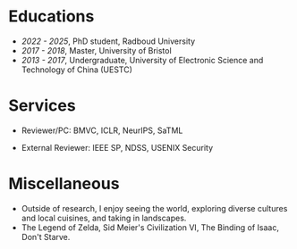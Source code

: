 # Educations
- *2022 - 2025*, PhD student, Radboud University 
- *2017 - 2018*, Master, University of Bristol
- *2013 - 2017*, Undergraduate, University of Electronic Science and Technology of China (UESTC)

# Services
- Reviewer/PC: BMVC, ICLR, NeurIPS, SaTML

- External Reviewer: IEEE SP, NDSS, USENIX Security

# Miscellaneous

- Outside of research, I enjoy seeing the world, exploring diverse cultures and local cuisines, and taking in landscapes.
- The Legend of Zelda, Sid Meier's Civilization VI, The Binding of Isaac, Don't Starve.
